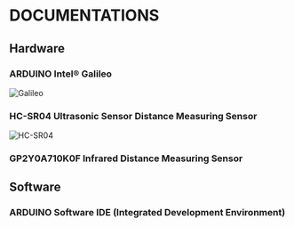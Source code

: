 # DOCUMENTATIONS

## Hardware

### ARDUINO Intel® Galileo
![Galileo][1]

### HC-SR04 Ultrasonic Sensor Distance Measuring Sensor
![HC-SR04][2]

### GP2Y0A710K0F Infrared Distance Measuring Sensor

## Software

### ARDUINO Software IDE (Integrated Development Environment)


[1]: https://gd3.alicdn.com/bao/uploaded/i3/TB1nF8EGXXXXXaGXpXXXXXXXXXX_!!0-item_pic.jpg_400x400.jpg_.webp
[2]: https://img.alicdn.com/imgextra/i3/2207691322/TB2OPYStVXXXXXtXFXXXXXXXXXX_!!2207691322.jpg_430x430q90.jpg
